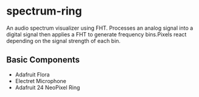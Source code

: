 spectrum-ring
=============

An audio spectrum visualizer using FHT. Processes an analog signal into a digital signal then applies a FHT to generate frequency bins.Pixels react depending on the signal strength of each bin.

## Basic Components
* Adafruit Flora
* Electret Microphone
* Adafruit 24 NeoPixel Ring

